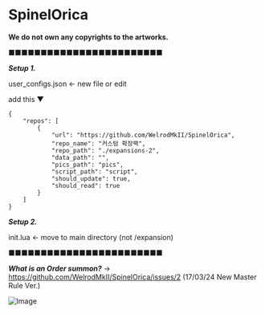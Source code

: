 # SpinelOrica
**We do not own any copyrights to the artworks.**


■■■■■■■■■■■■■■■■■■■■■■■■

***Setup 1.***

user_configs.json <- new file or edit

add this ▼

	{
		"repos": [
			{
				"url": "https://github.com/WelrodMkII/SpinelOrica",
				"repo_name": "커스텀 확장팩",
				"repo_path": "./expansions-2",
				"data_path": "",
				"pics_path": "pics",
				"script_path": "script",
				"should_update": true,
				"should_read": true
			}
		]
	}


***Setup 2.***

init.lua <- move to main directory (not /expansion)

■■■■■■■■■■■■■■■■■■■■■■■■

***What is an Order summon?*** -> https://github.com/WelrodMkII/SpinelOrica/issues/2 (17/03/24 New Master Rule Ver.)

![Image](https://github.com/user-attachments/assets/3b86ecd4-ff54-4654-8ee1-dd5c13585b75)

